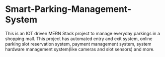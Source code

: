 # Smart-Parking-Management-System
This is an IOT driven MERN Stack project to manage everyday parkings in a shopping mall. This project has automated entry and exit system, online parking slot reservation system, payment management system, system hardware management system(like cameras and slot sensors) and more.
